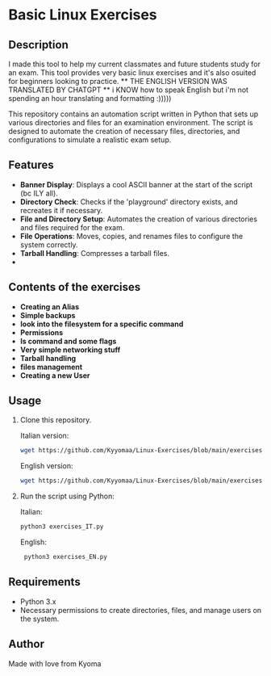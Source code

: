 
# Basic Linux Exercises

## Description
I made this tool to help my current classmates and future students study for an exam.
This tool provides very basic linux exercises and it's also osuited for beginners looking to practice.
** THE ENGLISH VERSION WAS TRANSLATED BY CHATGPT **
i KNOW how to speak English but i'm not spending an hour translating and formatting :)))))

This repository contains an automation script written in Python that sets up various directories and files for an examination environment. The script is designed to automate the creation of necessary files, directories, and configurations to simulate a realistic exam setup.

## Features

- **Banner Display**: Displays a cool ASCII banner at the start of the script (bc ILY all).
- **Directory Check**: Checks if the 'playground' directory exists, and recreates it if necessary.
- **File and Directory Setup**: Automates the creation of various directories and files required for the exam.
- **File Operations**: Moves, copies, and renames files to configure the system correctly.
- **Tarball Handling**: Compresses a tarball files.
- 
## Contents of the exercises 
- **Creating an Alias**
- **Simple backups**
- **look into the filesystem for a specific command**
- **Permissions**
- **ls command and some flags**
- **Very simple networking stuff**
- **Tarball handling**
- **files management**
- **Creating a new User**

## Usage

1. Clone this repository.
   
   Italian version:
    ```bash
   wget https://github.com/Kyyomaa/Linux-Exercises/blob/main/exercises_IT.py
    ```
   English version:
   ```bash
   wget https://github.com/Kyyomaa/Linux-Exercises/blob/main/exercises_EN.py
   ```
3. Run the script using Python:

   Italian:
    ```bash
    python3 exercises_IT.py
    ```
   English:
   ```bash
    python3 exercises_EN.py
    ```

## Requirements

- Python 3.x
- Necessary permissions to create directories, files, and manage users on the system.

## Author

Made with love from Kyoma
